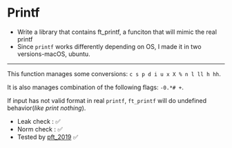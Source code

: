# Printf
 - Write a library that contains ft_printf, a funciton that will mimic the real printf
 - Since `printf` works differently depending on OS, I made it in two versions-macOS, ubuntu.

----
This function manages some conversions: `c s p d i u x X % n l ll h hh`. 

It is also manages combination of the following flags: `-0.*# +`.

If input has not valid format in real `printf`, `ft_printf` will do undefined behavior(*like print nothing*).

 - Leak check : ✅
 - Norm check : ✅
 - Tested by [pft_2019](https://github.com/cclaude42/PFT_2019) ✅
